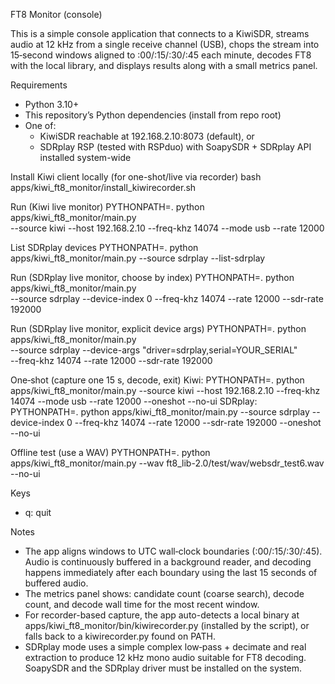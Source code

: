 FT8 Monitor (console)

This is a simple console application that connects to a KiwiSDR, streams audio
at 12 kHz from a single receive channel (USB), chops the stream into 15‑second
windows aligned to :00/:15/:30/:45 each minute, decodes FT8 with the local
library, and displays results along with a small metrics panel.

Requirements
- Python 3.10+
- This repository’s Python dependencies (install from repo root)
- One of:
  - KiwiSDR reachable at 192.168.2.10:8073 (default), or
  - SDRplay RSP (tested with RSPduo) with SoapySDR + SDRplay API installed system-wide

Install Kiwi client locally (for one-shot/live via recorder)
  bash apps/kiwi_ft8_monitor/install_kiwirecorder.sh

Run (Kiwi live monitor)
  PYTHONPATH=. python apps/kiwi_ft8_monitor/main.py \
    --source kiwi --host 192.168.2.10 --freq-khz 14074 --mode usb --rate 12000

List SDRplay devices
  PYTHONPATH=. python apps/kiwi_ft8_monitor/main.py --source sdrplay --list-sdrplay

Run (SDRplay live monitor, choose by index)
  PYTHONPATH=. python apps/kiwi_ft8_monitor/main.py \
    --source sdrplay --device-index 0 --freq-khz 14074 --rate 12000 --sdr-rate 192000

Run (SDRplay live monitor, explicit device args)
  PYTHONPATH=. python apps/kiwi_ft8_monitor/main.py \
    --source sdrplay --device-args "driver=sdrplay,serial=YOUR_SERIAL" \
    --freq-khz 14074 --rate 12000 --sdr-rate 192000

One‑shot (capture one 15 s, decode, exit)
  Kiwi:    PYTHONPATH=. python apps/kiwi_ft8_monitor/main.py --source kiwi --host 192.168.2.10 --freq-khz 14074 --mode usb --rate 12000 --oneshot --no-ui
  SDRplay: PYTHONPATH=. python apps/kiwi_ft8_monitor/main.py --source sdrplay --device-index 0 --freq-khz 14074 --rate 12000 --sdr-rate 192000 --oneshot --no-ui

Offline test (use a WAV)
  PYTHONPATH=. python apps/kiwi_ft8_monitor/main.py --wav ft8_lib-2.0/test/wav/websdr_test6.wav --no-ui

Keys
- q: quit

Notes
- The app aligns windows to UTC wall‑clock boundaries (:00/:15/:30/:45). Audio
  is continuously buffered in a background reader, and decoding happens
  immediately after each boundary using the last 15 seconds of buffered audio.
- The metrics panel shows: candidate count (coarse search), decode count,
  and decode wall time for the most recent window.
 - For recorder-based capture, the app auto-detects a local binary at
   apps/kiwi_ft8_monitor/bin/kiwirecorder.py (installed by the script),
   or falls back to a kiwirecorder.py found on PATH.
 - SDRplay mode uses a simple complex low‑pass + decimate and real extraction
   to produce 12 kHz mono audio suitable for FT8 decoding. SoapySDR and the
   SDRplay driver must be installed on the system.
